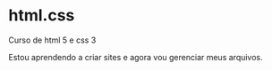# html.css
 Curso de html 5 e css 3

Estou aprendendo a criar sites e agora vou gerenciar meus arquivos.